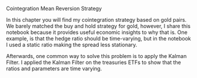 Cointegration Mean Reversion Strategy

In this chapter you will find my cointegration strategy based on gold pairs. We barely matched the buy and hold strategy for gold, however, I share this notebook because it provides useful economic insights to why that is. One example, is that the hedge ratio should be time-varying, but in the notebook I used a static ratio making the spread less stationary.

Afterwards, one common way to solve this problem is to apply the Kalman Filter. I applied the Kalman Filter on the treasuries ETFs to show that the ratios and parameters are time varying.
